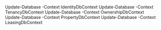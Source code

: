 Update-Database -Context IdentityDbContext
Update-Database -Context TenancyDbContext
Update-Database -Context OwnershipDbContext
Update-Database -Context PropertyDbContext
Update-Database -Context LeasingDbContext
